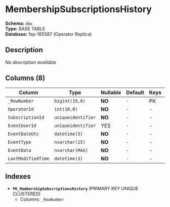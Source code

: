 # MembershipSubscriptionsHistory

**Schema:** `dbo`  
**Type:** BASE TABLE  
**Database:** fsp-165587 (Operator Replica)

## Description

*No description available*

## Columns (8)

| Column | Type | Nullable | Default | Keys | Description |
|--------|------|----------|---------|------|-------------|
| `_RowNumber` | `bigint(19,0)` | **NO** | `-` | PK | - |
| `OperatorId` | `int(10,0)` | **NO** | `-` | - | - |
| `SubscriptionId` | `uniqueidentifier` | **NO** | `-` | - | - |
| `EventUserId` | `uniqueidentifier` | YES | `-` | - | - |
| `EventDateUtc` | `datetime(3)` | **NO** | `-` | - | - |
| `EventType` | `nvarchar(15)` | **NO** | `-` | - | - |
| `EventData` | `nvarchar(MAX)` | **NO** | `-` | - | - |
| `LastModifiedTime` | `datetime(3)` | **NO** | `-` | - | - |

## Indexes

- **`PK_MembershipSubscriptionsHistory`** (PRIMARY KEY UNIQUE CLUSTERED)
  - Columns: `_RowNumber`
